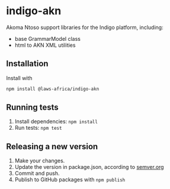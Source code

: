 # indigo-akn

Akoma Ntoso support libraries for the Indigo platform, including:

* base GrammarModel class
* html to AKN XML utilities

## Installation

Install with

```bash
npm install @laws-africa/indigo-akn
```

## Running tests

1. Install dependencies: `npm install`
2. Run tests: `npm test`

## Releasing a new version

1. Make your changes.
2. Update the version in package.json, according to [semver.org](https://semver.org/)
3. Commit and push.
4. Publish to GitHub packages with `npm publish`
